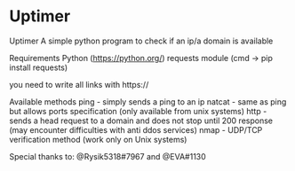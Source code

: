 # Uptimer
Uptimer
A simple python program to check if an ip/a domain is available

Requirements
Python (https://python.org/)
requests module (cmd -> pip install requests)

you need to write all links with https://

Available methods
ping - simply sends a ping to an ip
natcat - same as ping but allows ports specification (only available from unix systems)
http - sends a head request to a domain and does not stop until 200 response (may encounter difficulties with anti ddos services)
nmap - UDP/TCP verification method (work only on Unix systems)

Special thanks to: @Rysik5318#7967 and @EVA#1130
